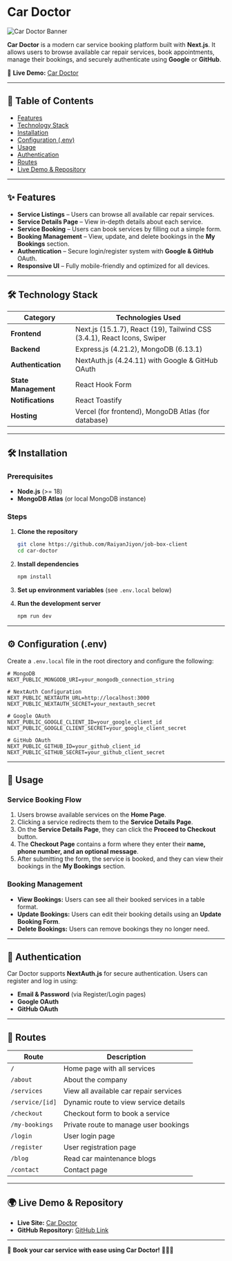# **Car Doctor**  
![Car Doctor Banner](https://i.ibb.co.com/5xM24N0R/project-banner.png)  

**Car Doctor** is a modern car service booking platform built with **Next.js**. It allows users to browse available car repair services, book appointments, manage their bookings, and securely authenticate using **Google** or **GitHub**.  

🚀 **Live Demo:** [Car Doctor](#)

---

## 📖 Table of Contents  

- [Features](#features)  
- [Technology Stack](#technology-stack)  
- [Installation](#installation)  
- [Configuration (.env)](#configuration-env)  
- [Usage](#usage)  
- [Authentication](#authentication)  
- [Routes](#routes)  
- [Live Demo & Repository](#live-demo--repository)  

---

<h2 id="features">✨ Features</h2>  

- **Service Listings** – Users can browse all available car repair services.  
- **Service Details Page** – View in-depth details about each service.  
- **Service Booking** – Users can book services by filling out a simple form.  
- **Booking Management** – View, update, and delete bookings in the **My Bookings** section.  
- **Authentication** – Secure login/register system with **Google & GitHub** OAuth.  
- **Responsive UI** – Fully mobile-friendly and optimized for all devices.  

---

<h2 id="technology-stack">🛠️ Technology Stack</h2>  

| Category           | Technologies Used |
|------------------|-----------------------------------------------------------|
| **Frontend** | Next.js (15.1.7), React (19), Tailwind CSS (3.4.1), React Icons, Swiper |
| **Backend** | Express.js (4.21.2), MongoDB (6.13.1) |
| **Authentication** | NextAuth.js (4.24.11) with Google & GitHub OAuth |
| **State Management** | React Hook Form |
| **Notifications** | React Toastify |
| **Hosting** | Vercel (for frontend), MongoDB Atlas (for database) |

---

<h2 id="installation">🛠 Installation</h2>  

### Prerequisites  

- **Node.js** (>= 18)  
- **MongoDB Atlas** (or local MongoDB instance)  

### Steps  

1. **Clone the repository**  
   ```sh  
   git clone https://github.com/RaiyanJiyon/job-box-client  
   cd car-doctor  
   ```  

2. **Install dependencies**  
   ```sh  
   npm install  
   ```  

3. **Set up environment variables** (see `.env.local` below)  

4. **Run the development server**  
   ```sh  
   npm run dev  
   ```  

---

<h2 id="configuration-env">⚙️ Configuration (.env)</h2>  

Create a `.env.local` file in the root directory and configure the following:  

```env  
# MongoDB  
NEXT_PUBLIC_MONGODB_URI=your_mongodb_connection_string  

# NextAuth Configuration  
NEXT_PUBLIC_NEXTAUTH_URL=http://localhost:3000  
NEXT_PUBLIC_NEXTAUTH_SECRET=your_nextauth_secret  

# Google OAuth  
NEXT_PUBLIC_GOOGLE_CLIENT_ID=your_google_client_id  
NEXT_PUBLIC_GOOGLE_CLIENT_SECRET=your_google_client_secret  

# GitHub OAuth  
NEXT_PUBLIC_GITHUB_ID=your_github_client_id  
NEXT_PUBLIC_GITHUB_SECRET=your_github_client_secret  
```  

---

<h2 id="usage">🚀 Usage</h2>  

### Service Booking Flow  

1. Users browse available services on the **Home Page**.  
2. Clicking a service redirects them to the **Service Details Page**.  
3. On the **Service Details Page**, they can click the **Proceed to Checkout** button.  
4. The **Checkout Page** contains a form where they enter their **name, phone number, and an optional message**.  
5. After submitting the form, the service is booked, and they can view their bookings in the **My Bookings** section.  

### Booking Management  

- **View Bookings:** Users can see all their booked services in a table format.  
- **Update Bookings:** Users can edit their booking details using an **Update Booking Form**.  
- **Delete Bookings:** Users can remove bookings they no longer need.  

---

<h2 id="authentication">🔐 Authentication</h2>  

Car Doctor supports **NextAuth.js** for secure authentication. Users can register and log in using:  

- **Email & Password** (via Register/Login pages)  
- **Google OAuth**  
- **GitHub OAuth**  

---

<h2 id="routes">📌 Routes</h2>  

| Route | Description |
|-------------|-----------------------------------------------------------|
| `/` | Home page with all services |
| `/about` | About the company |
| `/services` | View all available car repair services |
| `/service/[id]` | Dynamic route to view service details |
| `/checkout` | Checkout form to book a service |
| `/my-bookings` | Private route to manage user bookings |
| `/login` | User login page |
| `/register` | User registration page |
| `/blog` | Read car maintenance blogs |
| `/contact` | Contact page |

---

<h2 id="live-demo--repository">🌍 Live Demo & Repository</h2>  

- **Live Site:** [Car Doctor](#) 
- **GitHub Repository:** [GitHub Link](https://github.com/RaiyanJiyon/job-box-client)

---

🚗 **Book your car service with ease using Car Doctor!** 🔧👨‍🔧